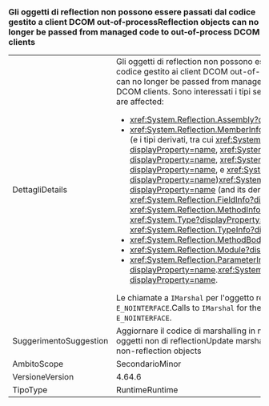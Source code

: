 ### <a name="reflection-objects-can-no-longer-be-passed-from-managed-code-to-out-of-process-dcom-clients"></a><span data-ttu-id="89240-101">Gli oggetti di reflection non possono essere passati dal codice gestito a client DCOM out-of-process</span><span class="sxs-lookup"><span data-stu-id="89240-101">Reflection objects can no longer be passed from managed code to out-of-process DCOM clients</span></span>

|   |   |
|---|---|
|<span data-ttu-id="89240-102">Dettagli</span><span class="sxs-lookup"><span data-stu-id="89240-102">Details</span></span>|<span data-ttu-id="89240-103">Gli oggetti di reflection non possono essere più passati dal codice gestito ai client DCOM out-of-process.</span><span class="sxs-lookup"><span data-stu-id="89240-103">Reflection objects can no longer be passed from managed code to out-of-process DCOM clients.</span></span> <span data-ttu-id="89240-104">Sono interessati i tipi seguenti:</span><span class="sxs-lookup"><span data-stu-id="89240-104">The following types are affected:</span></span><ul><li><xref:System.Reflection.Assembly?displayProperty=name></li><li><span data-ttu-id="89240-105"><xref:System.Reflection.MemberInfo?displayProperty=name> (e i tipi derivati, tra cui <xref:System.Reflection.FieldInfo?displayProperty=name>, <xref:System.Reflection.MethodInfo?displayProperty=name>, <xref:System.Type?displayProperty=name>, e <xref:System.Reflection.TypeInfo?displayProperty=name>)</span><span class="sxs-lookup"><span data-stu-id="89240-105"><xref:System.Reflection.MemberInfo?displayProperty=name> (and its derived types, including <xref:System.Reflection.FieldInfo?displayProperty=name>, <xref:System.Reflection.MethodInfo?displayProperty=name>, <xref:System.Type?displayProperty=name>, and <xref:System.Reflection.TypeInfo?displayProperty=name>)</span></span></li><li><xref:System.Reflection.MethodBody?displayProperty=name></li><li><xref:System.Reflection.Module?displayProperty=name></li><li><span data-ttu-id="89240-106"><xref:System.Reflection.ParameterInfo?displayProperty=name>.</span><span class="sxs-lookup"><span data-stu-id="89240-106"><xref:System.Reflection.ParameterInfo?displayProperty=name>.</span></span></li></ul><span data-ttu-id="89240-107">Le chiamate a <code>IMarshal</code> per l'oggetto restituiscono <code>E_NOINTERFACE</code>.</span><span class="sxs-lookup"><span data-stu-id="89240-107">Calls to <code>IMarshal</code> for the object return <code>E_NOINTERFACE</code>.</span></span>|
|<span data-ttu-id="89240-108">Suggerimento</span><span class="sxs-lookup"><span data-stu-id="89240-108">Suggestion</span></span>|<span data-ttu-id="89240-109">Aggiornare il codice di marshalling in modo che funzioni con oggetti non di reflection</span><span class="sxs-lookup"><span data-stu-id="89240-109">Update marshaling code to work with non-reflection objects</span></span>|
|<span data-ttu-id="89240-110">Ambito</span><span class="sxs-lookup"><span data-stu-id="89240-110">Scope</span></span>|<span data-ttu-id="89240-111">Secondario</span><span class="sxs-lookup"><span data-stu-id="89240-111">Minor</span></span>|
|<span data-ttu-id="89240-112">Versione</span><span class="sxs-lookup"><span data-stu-id="89240-112">Version</span></span>|<span data-ttu-id="89240-113">4.6</span><span class="sxs-lookup"><span data-stu-id="89240-113">4.6</span></span>|
|<span data-ttu-id="89240-114">Tipo</span><span class="sxs-lookup"><span data-stu-id="89240-114">Type</span></span>|<span data-ttu-id="89240-115">Runtime</span><span class="sxs-lookup"><span data-stu-id="89240-115">Runtime</span></span>|

